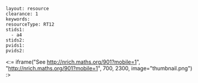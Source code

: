 ````
layout: resource
clearance: 1
keywords:
resourceType: RT12
stids1: 
  - a4
stids2:
pvids1:
pvids2:

````

<:= iframe("See http://nrich.maths.org/901?mobile=1", "http://nrich.maths.org/901?mobile=1", 700, 2300, image="thumbnail.png") :>

